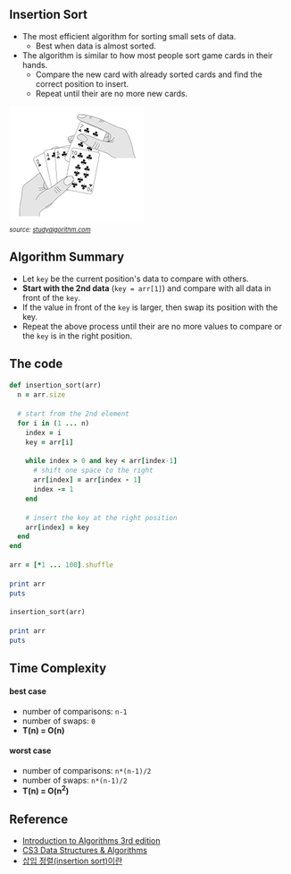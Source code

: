 
## Insertion Sort
- The most efficient algorithm for sorting small sets of data.
  + Best when data is almost sorted.
- The algorithm is similar to how most people sort game cards in their hands.
  + Compare the new card with already sorted cards and find the correct position to insert.
  + Repeat until their are no more new cards.

<img src="assets/algorithm/sorting/insertion.png"> <br>
<span style="font-size:11px"><i>source: <a href="https://studyalgorithms.com/array/insertion-sort/#">studyalgorithm.com</a></i></span>

<div class="divider"></div>

## Algorithm  Summary
- Let `key` be the current position's data to compare with others.
- **Start with the 2nd data** (`key = arr[1]`) and compare with all data in front of the `key`.
- If the value in front of the `key` is larger, then swap its position with the key.
- Repeat the above process until their are no more values to compare or the `key` is in the right position.

<div class="divider"></div>

## The code
```rb
def insertion_sort(arr)
  n = arr.size

  # start from the 2nd element
  for i in (1 ... n)
    index = i
    key = arr[i]

    while index > 0 and key < arr[index-1]
      # shift one space to the right
      arr[index] = arr[index - 1]
      index -= 1
    end

    # insert the key at the right position
    arr[index] = key
  end
end

arr = [*1 ... 100].shuffle

print arr
puts

insertion_sort(arr)

print arr
puts
```

<div class="divider"></div>

## Time Complexity
#### best case
- number of comparisons: `n-1`
- number of swaps: `0`
- **T(n) = O(n)**

#### worst case
- number of comparisons: `n*(n-1)/2`
- number of swaps: `n*(n-1)/2`
- <b>T(n) = O(n<sup>2</sup>)</b>

<div class="divider"></div>

## Reference
- [Introduction to Algorithms 3rd edition](https://www.amazon.com/Introduction-Algorithms-3rd-MIT-Press/dp/0262033844)
- [CS3 Data Structures & Algorithms](https://opendsa-server.cs.vt.edu/ODSA/Books/CS3/html/InsertionSort.html)
- [삽입 정렬(insertion sort)이란](https://gmlwjd9405.github.io/2018/05/06/algorithm-insertion-sort.html)
